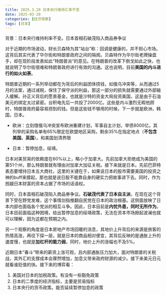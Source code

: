 ```yaml
---
title: 2025.3.20 日本央行维持汇率不变
date: 2025-03-20
categories: [经济观察]
tags: [日本]
---
```


背景：日本央行维持利率不变。日本首相石破茂陷入商品券争议

对于近期的市场波动，财长贝森特为其“站台”称：回调是健康的，并不担心市场。这背后其实代表了华尔街和特朗普政府之间的隔阂。贝森特作为华尔街老牌操盘手，却在现阶段发表如此”特朗普派“的意见。在特朗普的改革下倒戈如此之快，也就说明了华尔街很难和特朗普政府进行有效的沟通。这也说明，目前**美国的内斗进行的如火如荼**。

特朗普近期的一系列举动都在为背后的利益团体捞钱，如俄乌冲突等，从而通过5月的法案，通过减税，保住了保守派的利益，那这一部分的损失就需要通过外部输入缓解。孙正义背后的愿景基金，也就是沙特的资金大局投资美国，这是由于石油美元的绑定太过紧密。台积电先后一共投了2000亿。这些是内斗激烈无暇他顾时，特朗普政府最容易捞到的钱。但是这些钱不够用的时候，下一步就是欧洲，韩国，日本。

- 欧洲：立刻借俄乌冲突宣布欧洲重建计划，军事自主计划，举债8000亿。其列举的采购名单有65%限定在欧盟地区采购，剩余35%在指定地点（**不包含美国、英国**）。和美国划清界限

- 日本：暂停加息，绥靖。

日本对美贸易的依赖度在60%以上，略小于加拿大。先前加拿大拒绝成为美国的第51个州，那么特朗普就有理由对加拿大加征关税。接下来就是日本。先前巴菲特表态要增持日本五大商社，这里的关键在于，如果说日本的股市需要美国的投资之神的buff来撑起，那也就是说日股不能靠自身的硬实力把故事讲下去。同时，作为觊觎日本财富的资本占据了市场的话语权。

同时，日本首相石破茂陷入商品券争议。**石破茂代表了日本自主派**，在现在这个背景下受在野党发难，这个事情剑指推翻自民党在日本的政治根基。这侧面放映了日本内部也面临各个党派的相互斗争。因此，日本目前是**内忧外患，同时无所作为**。日本目前面临这种困境，给出暂停加息的绥靖政策，无法在资本市场掀起波澜也就可以理解，因为这都在预期之内。

另一个观察的角度是日本房地产市场回暖的消息，其地价上升背后的来源是旅客的热情高涨，再往下探一层，就是日本的商品相对便宜，其背后反映的是通胀上升的速度慢，也就是**加杠杆的能力弱**。同时，地价上升的涨幅也不及5%。

近期日本”春斗“带来的薪资上涨可观，且内部通胀压力加大，面对特朗普的关税战，其外汇的支撑成本会骤然增加，加息又带来政府财源的减少。接下来美元日元就看谁贬值的快。接下来的博弈看：

1. 美国对日本的加税政策。有没有一些豁免政策
2. 日本的二季度的经济指标，主要是贸易指标
3. 日本央行的货币政策。能否延续暂停加息的政策